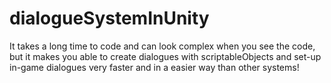# dialogueSystemInUnity
 It takes a long time to code and can look complex when you see the code, but it makes you able to create dialogues with scriptableObjects and set-up in-game dialogues very faster and in a easier way than other systems!

